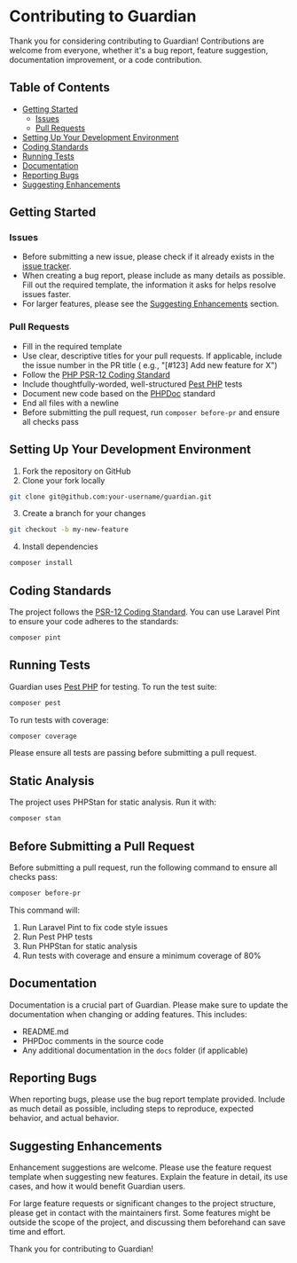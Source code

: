 # Contributing to Guardian

Thank you for considering contributing to Guardian! Contributions are welcome from everyone, whether it's a bug report,
feature suggestion, documentation improvement, or a code contribution.

## Table of Contents

- [Getting Started](#getting-started)
    - [Issues](#issues)
    - [Pull Requests](#pull-requests)
- [Setting Up Your Development Environment](#setting-up-your-development-environment)
- [Coding Standards](#coding-standards)
- [Running Tests](#running-tests)
- [Documentation](#documentation)
- [Reporting Bugs](#reporting-bugs)
- [Suggesting Enhancements](#suggesting-enhancements)

## Getting Started

### Issues

- Before submitting a new issue, please check if it already exists in
  the [issue tracker](https://github.com/midnite81/guardian/issues).
- When creating a bug report, please include as many details as possible. Fill out the required template, the
  information it asks for helps resolve issues faster.
- For larger features, please see the [Suggesting Enhancements](#suggesting-enhancements) section.

### Pull Requests

- Fill in the required template
- Use clear, descriptive titles for your pull requests. If applicable, include the issue number in the PR title (
  e.g., "[#123] Add new feature for X")
- Follow the [PHP PSR-12 Coding Standard](https://www.php-fig.org/psr/psr-12/)
- Include thoughtfully-worded, well-structured [Pest PHP](https://pestphp.com/) tests
- Document new code based on the [PHPDoc](https://docs.phpdoc.org/3.0/guide/guides/docblocks.html) standard
- End all files with a newline
- Before submitting the pull request, run `composer before-pr` and ensure all checks pass

## Setting Up Your Development Environment

1. Fork the repository on GitHub
2. Clone your fork locally

```bash
git clone git@github.com:your-username/guardian.git
```

3. Create a branch for your changes

```bash
git checkout -b my-new-feature
```

4. Install dependencies

```bash
composer install
```

## Coding Standards

The project follows the [PSR-12 Coding Standard](https://www.php-fig.org/psr/psr-12/). You can use Laravel Pint to
ensure your code adheres to the standards:

```bash
composer pint
```

## Running Tests

Guardian uses [Pest PHP](https://pestphp.com/) for testing. To run the test suite:

```bash
composer pest
```

To run tests with coverage:

```bash
composer coverage
```

Please ensure all tests are passing before submitting a pull request.

## Static Analysis

The project uses PHPStan for static analysis. Run it with:

```bash
composer stan
```

## Before Submitting a Pull Request

Before submitting a pull request, run the following command to ensure all checks pass:

```bash
composer before-pr
```

This command will:

1. Run Laravel Pint to fix code style issues
2. Run Pest PHP tests
3. Run PHPStan for static analysis
4. Run tests with coverage and ensure a minimum coverage of 80%

## Documentation

Documentation is a crucial part of Guardian. Please make sure to update the documentation when changing or adding
features. This includes:

- README.md
- PHPDoc comments in the source code
- Any additional documentation in the `docs` folder (if applicable)

## Reporting Bugs

When reporting bugs, please use the bug report template provided. Include as much detail as possible, including steps to
reproduce, expected behavior, and actual behavior.

## Suggesting Enhancements

Enhancement suggestions are welcome. Please use the feature request template when suggesting new features. Explain the
feature in detail, its use cases, and how it would benefit Guardian users.

For large feature requests or significant changes to the project structure, please get in contact with the maintainers
first. Some features might be outside the scope of the project, and discussing them beforehand can save time and effort.

Thank you for contributing to Guardian!